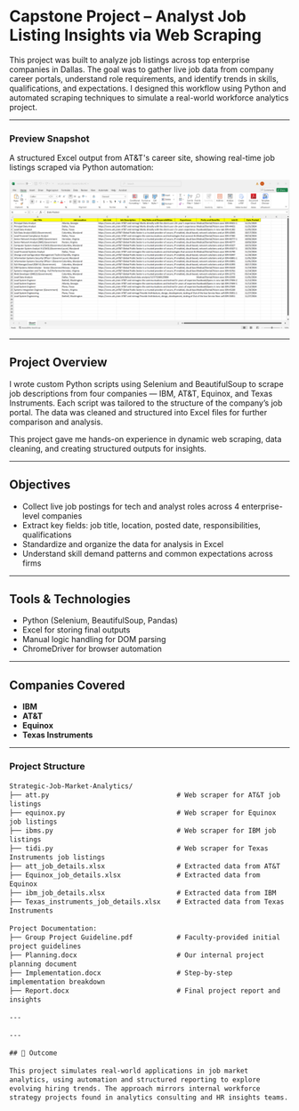 # Capstone Project – Analyst Job Listing Insights via Web Scraping
  
This project was built to analyze job listings across top enterprise companies in Dallas. The goal was to gather live job data from company career portals, understand role requirements, and identify trends in skills, qualifications, and expectations. I designed this workflow using Python and automated scraping techniques to simulate a real-world workforce analytics project.


---

### Preview Snapshot  
A structured Excel output from AT&T's career site, showing real-time job listings scraped via Python automation:

![Dashboard Preview](dashboard_preview.png)

---

## Project Overview

I wrote custom Python scripts using Selenium and BeautifulSoup to scrape job descriptions from four companies — IBM, AT&T, Equinox, and Texas Instruments. Each script was tailored to the structure of the company’s job portal. The data was cleaned and structured into Excel files for further comparison and analysis.

This project gave me hands-on experience in dynamic web scraping, data cleaning, and creating structured outputs for insights.

---

## Objectives
- Collect live job postings for tech and analyst roles across 4 enterprise-level companies
- Extract key fields: job title, location, posted date, responsibilities, qualifications
- Standardize and organize the data for analysis in Excel
- Understand skill demand patterns and common expectations across firms

---

## Tools & Technologies
- Python (Selenium, BeautifulSoup, Pandas)
- Excel for storing final outputs
- Manual logic handling for DOM parsing
- ChromeDriver for browser automation

---

## Companies Covered
- **IBM**  
- **AT&T**  
- **Equinox**  
- **Texas Instruments**

---

### Project Structure

```text
Strategic-Job-Market-Analytics/
├── att.py                                # Web scraper for AT&T job listings
├── equinox.py                            # Web scraper for Equinox job listings
├── ibms.py                               # Web scraper for IBM job listings
├── tidi.py                               # Web scraper for Texas Instruments job listings
├── att_job_details.xlsx                  # Extracted data from AT&T
├── Equinox_job_details.xlsx              # Extracted data from Equinox
├── ibm_job_details.xlsx                  # Extracted data from IBM
├── Texas_instruments_job_details.xlsx    # Extracted data from Texas Instruments

Project Documentation:
├── Group Project Guideline.pdf           # Faculty-provided initial project guidelines
├── Planning.docx                         # Our internal project planning document
├── Implementation.docx                   # Step-by-step implementation breakdown
├── Report.docx                           # Final project report and insights

---

---

## 📌 Outcome

This project simulates real-world applications in job market analytics, using automation and structured reporting to explore evolving hiring trends. The approach mirrors internal workforce strategy projects found in analytics consulting and HR insights teams.



